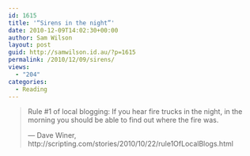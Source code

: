```yaml
---
id: 1615
title: '“Sirens in the night”'
date: 2010-12-09T14:02:30+00:00
author: Sam Wilson
layout: post
guid: http://samwilson.id.au/?p=1615
permalink: /2010/12/09/sirens/
views:
  - "204"
categories:
  - Reading
---
```

<blockquote cite="http://scripting.com/stories/2010/10/22/rule1OfLocalBlogs.html">
  <p>
    Rule #1 of local blogging: If you hear fire trucks in the night, in the morning you should be able to find out where the fire was.
  </p>
  
  <p>
    — Dave Winer, http://scripting.com/stories/2010/10/22/rule1OfLocalBlogs.html
  </p>
</blockquote>